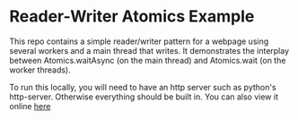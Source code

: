 # Reader-Writer Atomics Example

This repo contains a simple reader/writer pattern for a webpage using several workers and a main
thread that writes. It demonstrates the interplay between Atomics.waitAsync (on the main thread) and Atomics.wait (on the worker threads).

To run this locally, you will need to have an http server such as python's http-server. Otherwise
everything should be built in. You can also view it online [here](https://codehag.github.com/atomics-example)
